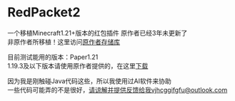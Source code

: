 # RedPacket2
一个移植Minecraft1.21+版本的红包插件 原作者已经3年未更新了  
非原作者所移植！这里访问[原作者存储库](https://github.com/sandtechnology/RedPacket)  

目前测试能用的版本：Paper1.21  
1.19.3及以下版本请使用原作者提供的，在这里[下载](https://www.minebbs.com/resources/redpacket-x-x.9017/)  

因为我是刚触碰Java代码这些，所以我使用过AI软件来协助  
一些代码可能弄的不是很好，请谅解并提供反馈给我vjhcggifgfu@outlook.com  
